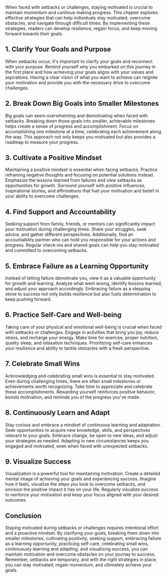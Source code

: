 
When faced with setbacks or challenges, staying motivated is crucial to maintain momentum and continue making progress. This chapter explores effective strategies that can help individuals stay motivated, overcome obstacles, and navigate through difficult times. By implementing these strategies, readers can develop resilience, regain focus, and keep moving forward towards their goals.

**1. Clarify Your Goals and Purpose**
-------------------------------------

When setbacks occur, it's important to clarify your goals and reconnect with your purpose. Remind yourself why you embarked on this journey in the first place and how achieving your goals aligns with your values and aspirations. Having a clear vision of what you want to achieve can reignite your motivation and provide you with the necessary drive to overcome challenges.

**2. Break Down Big Goals into Smaller Milestones**
---------------------------------------------------

Big goals can seem overwhelming and demotivating when faced with setbacks. Breaking down those goals into smaller, achievable milestones helps create a sense of progress and accomplishment. Focus on accomplishing one milestone at a time, celebrating each achievement along the way. This approach not only keeps you motivated but also provides a roadmap to measure your progress.

**3. Cultivate a Positive Mindset**
-----------------------------------

Maintaining a positive mindset is essential when facing setbacks. Practice reframing negative thoughts and focusing on potential solutions instead. Emphasize the lessons learned from failures and view setbacks as opportunities for growth. Surround yourself with positive influences, inspirational stories, and affirmations that fuel your motivation and belief in your ability to overcome challenges.

**4. Find Support and Accountability**
--------------------------------------

Seeking support from family, friends, or mentors can significantly impact your motivation during challenging times. Share your struggles, seek advice, and gather different perspectives. Additionally, find an accountability partner who can hold you responsible for your actions and progress. Regular check-ins and shared goals can help you stay motivated and committed to overcoming setbacks.

**5. Embrace Failure as a Learning Opportunity**
------------------------------------------------

Instead of letting failure demotivate you, view it as a valuable opportunity for growth and learning. Analyze what went wrong, identify lessons learned, and adjust your approach accordingly. Embracing failure as a stepping stone to success not only builds resilience but also fuels determination to keep pushing forward.

**6. Practice Self-Care and Well-being**
----------------------------------------

Taking care of your physical and emotional well-being is crucial when faced with setbacks or challenges. Engage in activities that bring you joy, reduce stress, and recharge your energy. Make time for exercise, proper nutrition, quality sleep, and relaxation techniques. Prioritizing self-care enhances your resilience and ability to tackle obstacles with a fresh perspective.

**7. Celebrate Small Wins**
---------------------------

Acknowledging and celebrating small wins is essential to stay motivated. Even during challenging times, there are often small milestones or achievements worth recognizing. Take time to appreciate and celebrate these accomplishments. Rewarding yourself reinforces positive behavior, boosts motivation, and reminds you of the progress you've made.

**8. Continuously Learn and Adapt**
-----------------------------------

Stay curious and embrace a mindset of continuous learning and adaptation. Seek opportunities to acquire new knowledge, skills, and perspectives relevant to your goals. Embrace change, be open to new ideas, and adjust your strategies as needed. Adapting to new circumstances keeps you engaged and motivated, even when faced with unexpected setbacks.

**9. Visualize Success**
------------------------

Visualization is a powerful tool for maintaining motivation. Create a detailed mental image of achieving your goals and experiencing success. Imagine how it feels, visualize the steps you took to overcome setbacks, and envision the positive impact it has on your life. Regularly visualize success to reinforce your motivation and keep your focus aligned with your desired outcomes.

**Conclusion**
--------------

Staying motivated during setbacks or challenges requires intentional effort and a proactive mindset. By clarifying your goals, breaking them down into smaller milestones, cultivating positivity, seeking support, embracing failure as a learning opportunity, practicing self-care, celebrating small wins, continuously learning and adapting, and visualizing success, you can maintain motivation and overcome obstacles on your journey to success. Remember, setbacks are temporary, and with the right strategies in place, you can stay motivated, regain momentum, and ultimately achieve your goals.
